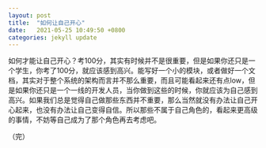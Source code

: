 ```yaml
---
layout: post
title:  "如何让自己开心"
date:   2021-05-25 10:49:50 +0800
categories: jekyll update
---
```


如何才能让自己开心？考100分，其实有时候并不是很重要，但是如果你还只是一个学生，你考了100分，就应该感到高兴。能写好一个小的模块，或者做好一个文档，其实对于整个系统的架构而言并不那么重要，而且可能看起来还有点low，但是如果你还只是一个一线的开发人员，当你做到这些的时候，你就应该为自己感到高兴。如果我们总是觉得自己做那些东西并不重要，那么当然就没有办法让自己开心起来，也没有办法让自己变得自信。所以那些不属于自己角色的，看起来更高级的事情，不妨等自己成为了那个角色再去考虑吧。


（完）